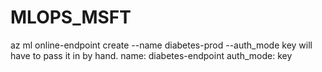 # MLOPS_MSFT
az ml online-endpoint create --name diabetes-prod --auth_mode key
will have to pass it in by hand. 
name: diabetes-endpoint
auth_mode: key

